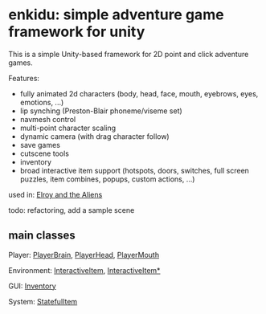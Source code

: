 # enkidu: simple adventure game framework for unity

This is a simple Unity-based framework for 2D point and click adventure games. 

Features:
- fully animated 2d characters (body, head, face, mouth, eyebrows, eyes, emotions, ...)
- lip synching (Preston-Blair phoneme/viseme set)
- navmesh control
- multi-point character scaling
- dynamic camera (with drag character follow)
- save games
- cutscene tools
- inventory
- broad interactive item support (hotspots, doors, switches, full screen puzzles, item combines, popups, custom actions, ...)

used in: [Elroy and the Aliens](https://elroythegame.com)

todo: refactoring, add a sample scene

## main classes

Player: [PlayerBrain](Assets/Motiviti/Enkidu/character/Player.cs), [PlayerHead](Assets/Motiviti/Enkidu/character/PlayerHead.cs), [PlayerMouth](Assets/Motiviti/Enkidu/character/PlayerMouth.cs)

Environment: [InteractiveItem](Assets/Motiviti/Enkidu/environment/InteractiveItem.cs), [InteractiveItem*](Assets/Motiviti/Enkidu/environment)

GUI: [Inventory](Assets/Motiviti/Enkidu/gui/Inventory.cs)

System: [StatefulItem](Assets/Motiviti/Enkidu/system/StatefulItem.cs)
